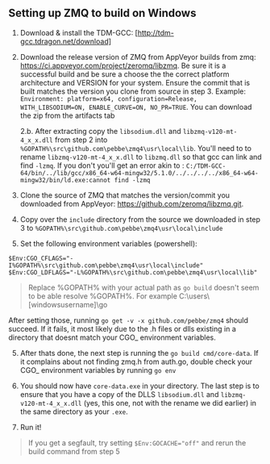 ## Setting up ZMQ to build on Windows

1. Download & install the TDM-GCC: [http://tdm-gcc.tdragon.net/download]

2. Download the release version of ZMQ from AppVeyor builds from zmq: https://ci.appveyor.com/project/zeromq/libzmq. Be sure it is a successful build and be sure a choose the the correct platform architecture and VERSION for your system.  Ensure the commit that is built matches the version you clone from source in step 3. Example: `Environment: platform=x64, configuration=Release, WITH_LIBSODIUM=ON, ENABLE_CURVE=ON, NO_PR=TRUE`. You can download the zip from the artifacts tab

    2.b. After extracting copy the `libsodium.dll` and `libzmq-v120-mt-4_x_x.dll` from step 2 into `%GOPATH%\src\github.com\pebbe\zmq4\usr\local\lib`. You'll need to to rename `libzmq-v120-mt-4_x_x.dll` to `libzmq.dll` so that gcc can link and find `-lzmq`. If you don't you'll get an error akin to : `C:/TDM-GCC-64/bin/../lib/gcc/x86_64-w64-mingw32/5.1.0/../../../../x86_64-w64-mingw32/bin/ld.exe:cannot find -lzmq`

3. Clone the source of ZMQ that matches the version/commit you downloaded from AppVeyor: https://github.com/zeromq/libzmq.git. 

4. Copy over the `include` directory from the source we downloaded in step 3 to  `%GOPATH%\src\github.com\pebbe\zmq4\usr\local\include` 

5. Set the following environment variables (powershell):

```
$Env:CGO_CFLAGS="-I%GOPATH%\src\github.com\pebbe\zmq4\usr\local\include"
$Env:CGO_LDFLAGS="-L%GOPATH%\src\github.com\pebbe\zmq4\usr\local\lib"
```
> Replace %GOPATH% with your actual path as `go build` doesn't seem to be able resolve %GOPATH%. For example C:\users\\[windowsusername]\go

After setting those, running `go get -v -x github.com/pebbe/zmq4` should succeed. If it fails, it most likely due to the .h files or dlls existing in a directory that doesnt match your CGO_ environment variables.

5. After thats done, the next step is running the `go build cmd/core-data`. If it complains about not finding zmq.h from auth.go, double check your CGO_ environment variables by running `go env`

6. You should now have `core-data.exe` in your directory. The last step is to ensure that you have a copy of the DLLS `libsodium.dll` and `libzmq-v120-mt-4_x_x.dll` (yes, this one, not with the rename we did earlier) in the same directory as your `.exe`. 

7. Run it!

>If you get a segfault, try setting `$Env:GOCACHE="off"` and rerun the build command from step 5